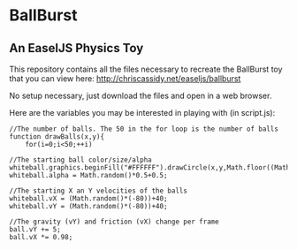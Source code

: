 BallBurst
=========

An EaselJS Physics Toy
--------------

This repository contains all the files necessary to recreate the BallBurst toy that you can view here: http://chriscassidy.net/easeljs/ballburst

No setup necessary, just download the files and open in a web browser.

Here are the variables you may be interested in playing with (in script.js):

    //The number of balls. The 50 in the for loop is the number of balls
    function drawBalls(x,y){
	    for(i=0;i<50;++i)
	
    //The starting ball color/size/alpha
    whiteball.graphics.beginFill("#FFFFFF").drawCircle(x,y,Math.floor((Math.random()*10)+1));
    whiteball.alpha = Math.random()*0.5+0.5;
  
    //The starting X an Y velocities of the balls
    whiteball.vX = (Math.random()*(-80))+40;
    whiteball.vY = (Math.random()*(-80))+40;
  
    //The gravity (vY) and friction (vX) change per frame
    ball.vY += 5;
    ball.vX *= 0.98;
  
